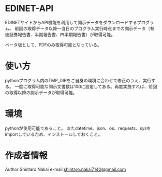 # EDINET-API
EDINETサイトからAPI機能を利用して開示データをダウンロードするプログラム。
前回の取得データ以降～当日のプログラム実行時点までの開示データ（有価証券報告書、半期報告書、四半期報告書）が取得可能。

ベータ版として、PDFのみ取得可能となっている。

# 使い方
pythonプログラム内のTMP_DIRをご自身の環境に合わせて修正のうえ、実行する。
一度に取得可能な開示文書数は100に設定してある。再度実施すれば、前回の取得以降の開示データが取得可能。

# 環境
pythonが使用可能であること。
またdatetime、json、os、requests、sysをimportしているため、インストールしておくこと。

# 作成者情報
Author:Shintaro Nakai
e-mail:shintaro.nakai7140@gmail.com

